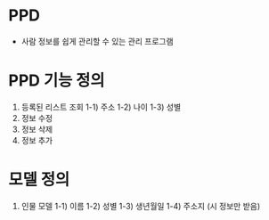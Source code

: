 # PPD
- 사람 정보를 쉽게 관리할 수 있는 관리 프로그램

# PPD 기능 정의
1) 등록된 리스트 조회
    1-1) 주소
    1-2) 나이
    1-3) 성별
2) 정보 수정
3) 정보 삭제
4) 정보 추가

# 모델 정의
1) 인물 모델
    1-1) 이름
    1-2) 성별
    1-3) 생년월일
    1-4) 주소지 (시 정보만 받음)
